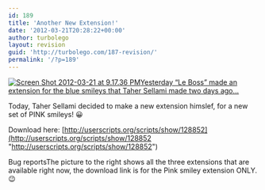 ```yaml
---
id: 189
title: 'Another New Extension!'
date: '2012-03-21T20:28:22+00:00'
author: turbolego
layout: revision
guid: 'http://turbolego.com/187-revision/'
permalink: '/?p=189'
---
```


[![](https://turbolego.com/wp-content/uploads/2012/03/Screen-Shot-2012-03-21-at-9.17.36-PM.png "Screen Shot 2012-03-21 at 9.17.36 PM")](https://turbolego.com/wp-content/uploads/2012/03/Screen-Shot-2012-03-21-at-9.17.36-PM.png)[Yesterday “Le Boss” made an extension for the blue smileys that Taher Sellami made two days ago…](https://turbolego.com/new-extension/ "https://turbolego.com/new-extension/")

Today, Taher Sellami decided to make a new extension himslef, for a new set of PINK smileys! 😀

Download here: [http://userscripts.org/scripts/show/128852](http://userscripts.org/scripts/show/128852 "http://userscripts.org/scripts/show/128852")

Bug reportsThe picture to the right shows all the three extensions that are available right now, the download link is for the Pink smiley extension ONLY. 😉